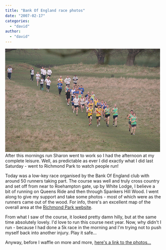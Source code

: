 ```yaml
---
title: "Bank Of England race photos"
date: "2007-02-17"
categories: 
  - "david"
author:
  - "david"
---
```


![393149492_4d0927e189.jpg](/images/2007/393149492_4d0927e189.jpg)After this mornings run Sharon went to work so I had the afternoon at my complete leisure. Well, as predictable as ever I did exactly what I did last Saturday - went to Richmond Park to watch people run!

Today was a low-key race organised by the Bank Of England club with around 50 runners taking part. The course was well and truly cross country and set off from near to Roehampton gate, up by White Lodge, I believe a bit of running on Queens Ride and then through Spankers Hill Wood. I went along to give my support and take some photos - most of which were as the runners came out of the wood. For info, there's an excellent map of the overall area at the [Richmond Park website](http://www.royalparks.gov.uk/parks/richmond_park/).

From what I saw of the course, it looked pretty damn hilly, but at the same time absolutely lovely. I'd love to run this course next year. Now, why didn't I run - because I had done a 5k race in the morning and I'm trying not to push myself back into another injury. Play it safe...

Anyway, before I waffle on more and more, [here's a link to the photos...](http://davidrowe.co.uk/photos/72157594540902967/)
